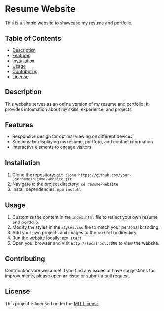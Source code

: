# Resume Website

This is a simple website to showcase my resume and portfolio.

## Table of Contents

- [Description](#description)
- [Features](#features)
- [Installation](#installation)
- [Usage](#usage)
- [Contributing](#contributing)
- [License](#license)

## Description

This website serves as an online version of my resume and portfolio. It provides information about my skills, experience, and projects.

## Features

- Responsive design for optimal viewing on different devices
- Sections for displaying my resume, portfolio, and contact information
- Interactive elements to engage visitors

## Installation

1. Clone the repository: `git clone https://github.com/your-username/resume-website.git`
2. Navigate to the project directory: `cd resume-website`
3. Install dependencies: `npm install`

## Usage

1. Customize the content in the `index.html` file to reflect your own resume and portfolio.
2. Modify the styles in the `styles.css` file to match your personal branding.
3. Add your own projects and images to the `portfolio` directory.
4. Run the website locally: `npm start`
5. Open your browser and visit `http://localhost:3000` to view the website.

## Contributing

Contributions are welcome! If you find any issues or have suggestions for improvements, please open an issue or submit a pull request.

## License

This project is licensed under the [MIT License](LICENSE).
